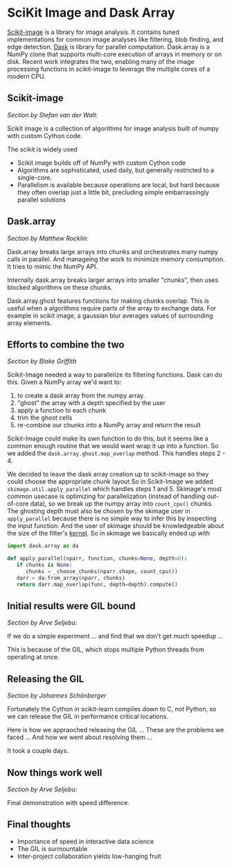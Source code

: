 SciKit Image and Dask Array
===========================

[Scikit-image](http://scikit-image.org/) is a library for image analysis.  It
contains tuned implementations for common image analyses like filtering, blob
finding, and edge detection.  [Dask](http://dask.pydata.org) is library for
parallel computation.  Dask.array is a NumPy clone that supports multi-core
execution of arrays in memory or on disk.  Recent work integrates the two,
enabling many of the image processing functions in scikit-image to leverage the
multiple cores of a modern CPU.


Scikit-image
------------

*Section by Stefan van der Walt:*

Scikit image is a collection of algorithms for image analysis built of numpy with
custom Cython code.

The scikit is widely used
*  Scikit image builds off of NumPy with custom Cython code
*  Algorithms are sophisticated, used daily, but generally restricted to
   a single-core.
*  Parallelism is available because operations are local, but hard because they
   often overlap just a little bit, precluding simple embarrassingly parallel
   solutions


Dask.array
----------

*Section by Matthew Rocklin:*

Dask.array breaks large arrays into chunks and orchestrates many numpy calls in
parallel. And manageing the work to minimize memory consumption. It tries to
mimic the NumPy API.

Internally dask.array breaks larger arrays into smaller "chunks", then uses
blocked algorithms on these chunks.

Dask.array.ghost features functions for making chunks overlap. This is useful
when a algorithms require parts of the array to exchange data. For example in
scikit image, a gaussian blur averages values of surrounding array elements.


Efforts to combine the two
--------------------------

*Section by Blake Griffith*

Scikit-Image needed a way to parallelize its filtering functions. Dask can do
this. Given a NumPy array we'd want to:

1. to create a dask array from the numpy array.
2. "ghost" the array with a depth specified by the user
3. apply a function to each chunk
4. trim the ghost cells
5. re-combine our chunks into a NumPy array and return the result

Scikit-Image could make its own function to do this, but it seems like a common
enough routine that we would want wrap it up into a function. So we added the
`dask.array.ghost.map_overlap` method. This handles steps 2 - 4.

We decided to leave the dask array creation up to scikit-image so they could
choose the appropriate chunk layout.So in Scikit-Image we added
`skimage.util.apply_parallel` which handles steps 1 and 5. Skimage's most
common usecase is optimizing for parallelization (instead of handling
out-of-core data), so we break up the numpy array into `count_cpu()` chunks.
The ghosting depth must also be chosen by the skimage user in `apply_parallel`
because there is no simple way to infer this by inspecting the input function.
And the user of skimage should be knowledgeable about the size of the filter's
[kernel](https://en.wikipedia.org/wiki/Kernel_%28image_processing%29).  So in
skimage we basically ended up with


```python
import dask.array as da

def apply_parallel(nparr, function, chunks=None, depth=0):
   if chunks is None:
      chunks = _choose_chunks(nparr.shape, count_cpu())
   darr = da.from_array(nparr, chunks)
   return darr.map_overlap(func, depth=depth).compute()
```

Initial results were GIL bound
------------------------------

*Section by Arve Seljebu:*

If we do a simple experiment ... and find that we don't get much speedup ...

This is because of the GIL, which stops multiple Python threads from operating
at once.


Releasing the GIL
-----------------

*Section by Johannes Schönberger*

Fortunately the Cython in scikit-learn compiles down to C, not Python, so we
can release the GIL in performance critical locations.

Here is how we appraoched releasing the GIL ...
These are the problems we faced ...
And how we went about resolving them ...

It took a couple days.


Now things work well
--------------------

*Section by Arve Seljebu:*

Final demonstration with speed difference.


Final thoughts
--------------

*  Importance of speed in interactive data science
*  The GIL is surmountable
*  Inter-project collaboration yields low-hanging fruit
